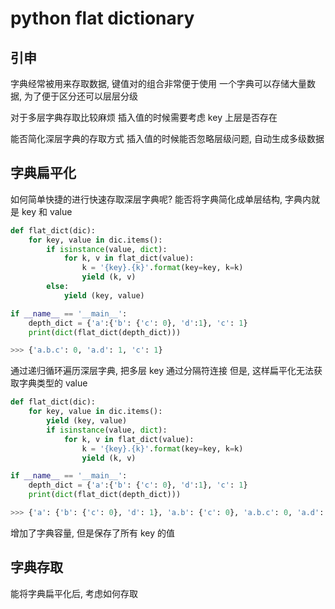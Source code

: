 <!--
 * @FilePath: \文档\Learning\python\python-flat-dict.md
 * @Author: facser
 * @Date: 2022-07-25 20:08:15
 * @LastEditTime: 2022-07-25 23:04:32
 * @LastEditors: facser
 * @Description: 
-->

# python flat dictionary

## 引申

字典经常被用来存取数据, 键值对的组合非常便于使用
一个字典可以存储大量数据, 为了便于区分还可以层层分级

对于多层字典存取比较麻烦
插入值的时候需要考虑 key 上层是否存在

能否简化深层字典的存取方式
插入值的时候能否忽略层级问题, 自动生成多级数据

## 字典扁平化

如何简单快捷的进行快速存取深层字典呢?
能否将字典简化成单层结构, 字典内就是 key 和 value

```python
def flat_dict(dic):
    for key, value in dic.items():
        if isinstance(value, dict):
            for k, v in flat_dict(value):
                k = '{key}.{k}'.format(key=key, k=k)
                yield (k, v)
        else:
            yield (key, value)
```

```python
if __name__ == '__main__':
    depth_dict = {'a':{'b': {'c': 0}, 'd':1}, 'c': 1}
    print(dict(flat_dict(depth_dict)))

>>> {'a.b.c': 0, 'a.d': 1, 'c': 1}
```

通过递归循环遍历深层字典, 把多层 key 通过分隔符连接
但是, 这样扁平化无法获取字典类型的 value

```python
def flat_dict(dic):
    for key, value in dic.items():
        yield (key, value)
        if isinstance(value, dict):
            for k, v in flat_dict(value):
                k = '{key}.{k}'.format(key=key, k=k)
                yield (k, v)  
```

```python
if __name__ == '__main__':
    depth_dict = {'a':{'b': {'c': 0}, 'd':1}, 'c': 1}
    print(dict(flat_dict(depth_dict)))

>>> {'a': {'b': {'c': 0}, 'd': 1}, 'a.b': {'c': 0}, 'a.b.c': 0, 'a.d': 1, 'c': 1}
```

增加了字典容量, 但是保存了所有 key 的值

## 字典存取

能将字典扁平化后, 考虑如何存取

```python

```